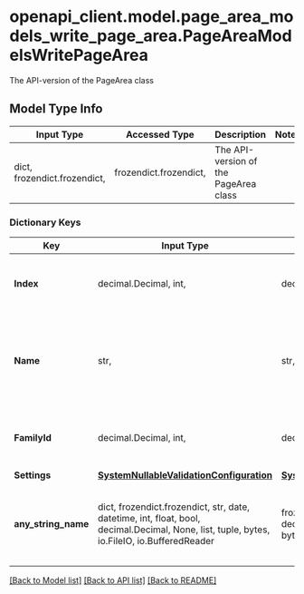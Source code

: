 # openapi_client.model.page_area_models_write_page_area.PageAreaModelsWritePageArea

The API-version of the PageArea class

## Model Type Info
Input Type | Accessed Type | Description | Notes
------------ | ------------- | ------------- | -------------
dict, frozendict.frozendict,  | frozendict.frozendict,  | The API-version of the PageArea class | 

### Dictionary Keys
Key | Input Type | Accessed Type | Description | Notes
------------ | ------------- | ------------- | ------------- | -------------
**Index** | decimal.Decimal, int,  | decimal.Decimal,  | The primary id of this page are family collection | [optional] value must be a 32 bit integer
**Name** | str,  | str,  | A descriptive, user-defined name for this page area family collection | [optional] 
**FamilyId** | decimal.Decimal, int,  | decimal.Decimal,  | The family this area belongs to. | [optional] value must be a 32 bit integer
**Settings** | [**SystemNullableValidationConfiguration**](SystemNullableValidationConfiguration.md) | [**SystemNullableValidationConfiguration**](SystemNullableValidationConfiguration.md) |  | [optional] 
**any_string_name** | dict, frozendict.frozendict, str, date, datetime, int, float, bool, decimal.Decimal, None, list, tuple, bytes, io.FileIO, io.BufferedReader | frozendict.frozendict, str, BoolClass, decimal.Decimal, NoneClass, tuple, bytes, FileIO | any string name can be used but the value must be the correct type | [optional]

[[Back to Model list]](../../README.md#documentation-for-models) [[Back to API list]](../../README.md#documentation-for-api-endpoints) [[Back to README]](../../README.md)

